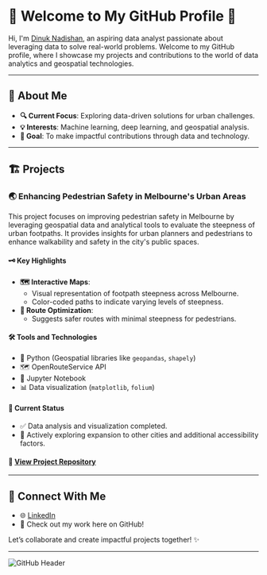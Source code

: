 # 🌟 Welcome to My GitHub Profile 🌟

Hi, I'm [Dinuk Nadishan](https://www.linkedin.com/in/dinuknadishan/), an aspiring data analyst passionate about leveraging data to solve real-world problems. Welcome to my GitHub profile, where I showcase my projects and contributions to the world of data analytics and geospatial technologies.

---

## 🚀 About Me
- **🔍 Current Focus**: Exploring data-driven solutions for urban challenges.
- **💡 Interests**: Machine learning, deep learning, and geospatial analysis.
- **🎯 Goal**: To make impactful contributions through data and technology.

---

## 🏗️ Projects

### 🌏 Enhancing Pedestrian Safety in Melbourne's Urban Areas
This project focuses on improving pedestrian safety in Melbourne by leveraging geospatial data and analytical tools to evaluate the steepness of urban footpaths. It provides insights for urban planners and pedestrians to enhance walkability and safety in the city's public spaces.

#### 🗝️ Key Highlights
- **🗺️ Interactive Maps**:
  - Visual representation of footpath steepness across Melbourne.
  - Color-coded paths to indicate varying levels of steepness.
- **📍 Route Optimization**:
  - Suggests safer routes with minimal steepness for pedestrians.

#### 🛠️ Tools and Technologies
- 🐍 Python (Geospatial libraries like `geopandas`, `shapely`)
- 🗺️ OpenRouteService API
- 📓 Jupyter Notebook
- 📊 Data visualization (`matplotlib`, `folium`)

#### 📌 Current Status
- ✅ Data analysis and visualization completed.
- 🔄 Actively exploring expansion to other cities and additional accessibility factors.

#### 🔗 [View Project Repository](https://github.com/dTitanium/Melbourne)

---

## 🤝 Connect With Me
- 🌐 [LinkedIn](https://www.linkedin.com/in/dinuknadishan/)
- 💬 Check out my work here on GitHub!

Let’s collaborate and create impactful projects together! ✨

---

![GitHub Header](https://via.placeholder.com/1200x300?text=Welcome+to+Dinuk's+GitHub+Profile&bg=blue&fg=white)
